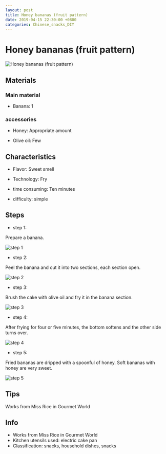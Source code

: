```yaml
---
layout: post
title: Honey bananas (fruit pattern)
date: 2019-04-15 22:30:00 +0800
categories: Chinese_snacks_DIY
---
```


# Honey bananas (fruit pattern)

![Honey bananas (fruit pattern)](/img/452957/452957.jpg)

## Materials

### Main material

- Banana: 1

### accessories

- Honey: Appropriate amount

- Olive oil: Few

## Characteristics

- Flavor: Sweet smell

- Technology: Fry

- time consuming: Ten minutes

- difficulty: simple

## Steps

- step 1:

Prepare a banana.

![step 1](/img/452957/1.jpg)

- step 2:

Peel the banana and cut it into two sections, each section open.

![step 2](/img/452957/2.jpg)

- step 3:

Brush the cake with olive oil and fry it in the banana section.

![step 3](/img/452957/3.jpg)

- step 4:

After frying for four or five minutes, the bottom softens and the other side turns over.

![step 4](/img/452957/4.jpg)

- step 5:

Fried bananas are dripped with a spoonful of honey. Soft bananas with honey are very sweet.

![step 5](/img/452957/5.jpg)

## Tips

Works from Miss Rice in Gourmet World

## Info

- Works from Miss Rice in Gourmet World
- Kitchen utensils used: electric cake pan
- Classification: snacks, household dishes, snacks